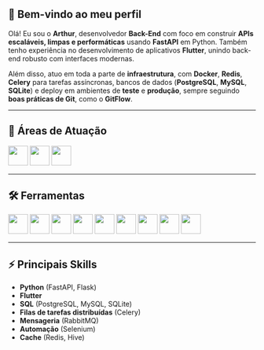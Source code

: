 ## 👋 Bem-vindo ao meu perfil

Olá! Eu sou o **Arthur**, desenvolvedor **Back-End** com foco em construir **APIs escaláveis, limpas e performáticas** usando **FastAPI** em Python. Também tenho experiência no desenvolvimento de aplicativos **Flutter**, unindo back-end robusto com interfaces modernas.

Além disso, atuo em toda a parte de **infraestrutura**, com **Docker**, **Redis**, **Celery** para tarefas assíncronas, bancos de dados (**PostgreSQL**, **MySQL**, **SQLite**) e deploy em ambientes de **teste** e **produção**, sempre seguindo **boas práticas de Git**, como o **GitFlow**.

---

## 🚀 Áreas de Atuação

<img src="https://cdn.jsdelivr.net/gh/devicons/devicon@latest/icons/android/android-original.svg" width="40"/>  
<img src="https://cdn.jsdelivr.net/gh/devicons/devicon@latest/icons/apple/apple-original.svg" width="40"/>  
<img src="https://cdn.jsdelivr.net/gh/devicons/devicon@latest/icons/fastapi/fastapi-original.svg" width="40"/>

---

## 🛠️ Ferramentas

<img src="https://cdn.jsdelivr.net/gh/devicons/devicon@latest/icons/flutter/flutter-original.svg" width="40"/>  
<img src="https://cdn.jsdelivr.net/gh/devicons/devicon@latest/icons/fastapi/fastapi-original-wordmark.svg" width="40"/>  
<img src="https://cdn.jsdelivr.net/gh/devicons/devicon@latest/icons/docker/docker-original-wordmark.svg" width="40"/>  
<img src="https://cdn.jsdelivr.net/gh/devicons/devicon@latest/icons/redis/redis-plain-wordmark.svg" width="40"/>  
<img src="https://cdn.jsdelivr.net/gh/devicons/devicon@latest/icons/flask/flask-original-wordmark.svg" width="40"/>  
<img src="https://cdn.jsdelivr.net/gh/devicons/devicon@latest/icons/postgresql/postgresql-original-wordmark.svg" width="40"/>  
<img src="https://cdn.jsdelivr.net/gh/devicons/devicon@latest/icons/mysql/mysql-original-wordmark.svg" width="40"/>  
<img src="https://cdn.jsdelivr.net/gh/devicons/devicon@latest/icons/sqlite/sqlite-original-wordmark.svg" width="40"/>  
<img src="https://cdn.jsdelivr.net/gh/devicons/devicon@latest/icons/html5/html5-original-wordmark.svg" width="40"/>

---

## ⚡ Principais Skills

- **Python** (FastAPI, Flask)
- **Flutter**
- **SQL** (PostgreSQL, MySQL, SQLite)
- **Filas de tarefas distribuídas** (Celery)
- **Mensageria** (RabbitMQ)
- **Automação** (Selenium)
- **Cache** (Redis, Hive)

